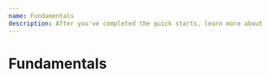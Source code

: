 ```yaml
---
name: Fundamentals
description: After you've completed the quick starts, learn more about Aurelia's app model, components, dependency injection and more.
---
```

# Fundamentals